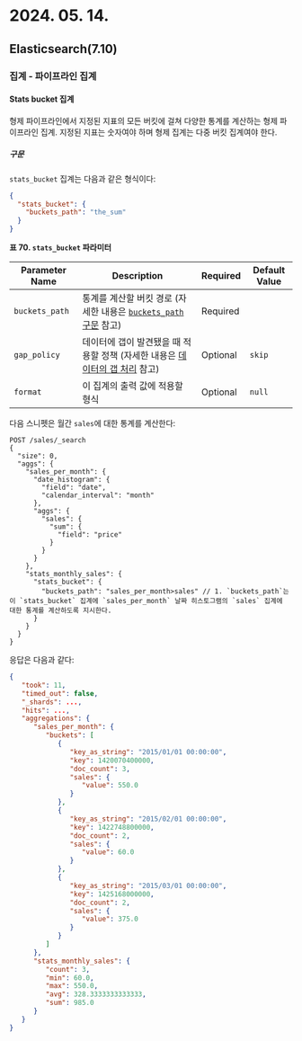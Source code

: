 # 2024. 05. 14.

## Elasticsearch(7.10)

### 집계 - 파이프라인 집계

#### Stats bucket 집계

형제 파이프라인에서 지정된 지표의 모든 버킷에 걸쳐 다양한 통계를 계산하는 형제 파이프라인 집계. 지정된 지표는 숫자여야 하며 형제 집계는 다중 버킷 집계여야 한다.

##### 구문

`stats_bucket` 집계는 다음과 같은 형식이다:

```json
{
  "stats_bucket": {
    "buckets_path": "the_sum"
  }
}
```

**표 70. `stats_bucket` 파라미터**

| Parameter Name | Description                                                  | Required | Default Value |
| -------------- | ------------------------------------------------------------ | -------- | ------------- |
| `buckets_path` | 통계를 계산할 버킷 경로 (자세한 내용은 [`buckets_path` 구문](https://www.elastic.co/guide/en/elasticsearch/reference/7.10/search-aggregations-pipeline.html#buckets-path-syntax) 참고) | Required |               |
| `gap_policy`   | 데이터에 갭이 발견됐을 때 적용할 정책 (자세한 내용은 [데이터의 갭 처리](https://www.elastic.co/guide/en/elasticsearch/reference/7.10/search-aggregations-pipeline.html#gap-policy) 참고) | Optional | `skip`        |
| `format`       | 이 집계의 출력 값에 적용할 형식                              | Optional | `null`        |

다음 스니펫은 월간 `sales`에 대한 통계를 계산한다:

```http
POST /sales/_search
{
  "size": 0,
  "aggs": {
    "sales_per_month": {
      "date_histogram": {
        "field": "date",
        "calendar_interval": "month"
      },
      "aggs": {
        "sales": {
          "sum": {
            "field": "price"
          }
        }
      }
    },
    "stats_monthly_sales": {
      "stats_bucket": {
        "buckets_path": "sales_per_month>sales" // 1. `buckets_path`는 이 `stats_bucket` 집계에 `sales_per_month` 날짜 히스토그램의 `sales` 집계에 대한 통계를 계산하도록 지시한다.
      }
    }
  }
}
```

응답은 다음과 같다:

```json
{
   "took": 11,
   "timed_out": false,
   "_shards": ...,
   "hits": ...,
   "aggregations": {
      "sales_per_month": {
         "buckets": [
            {
               "key_as_string": "2015/01/01 00:00:00",
               "key": 1420070400000,
               "doc_count": 3,
               "sales": {
                  "value": 550.0
               }
            },
            {
               "key_as_string": "2015/02/01 00:00:00",
               "key": 1422748800000,
               "doc_count": 2,
               "sales": {
                  "value": 60.0
               }
            },
            {
               "key_as_string": "2015/03/01 00:00:00",
               "key": 1425168000000,
               "doc_count": 2,
               "sales": {
                  "value": 375.0
               }
            }
         ]
      },
      "stats_monthly_sales": {
         "count": 3,
         "min": 60.0,
         "max": 550.0,
         "avg": 328.3333333333333,
         "sum": 985.0
      }
   }
}
```

